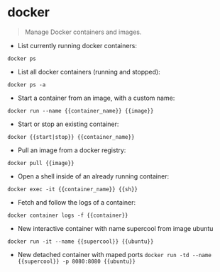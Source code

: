 # docker

> Manage Docker containers and images.

- List currently running docker containers:

`docker ps`

- List all docker containers (running and stopped):

`docker ps -a`

- Start a container from an image, with a custom name:

`docker run --name {{container_name}} {{image}}`

- Start or stop an existing container:

`docker {{start|stop}} {{container_name}}`

- Pull an image from a docker registry:

`docker pull {{image}}`

- Open a shell inside of an already running container:

`docker exec -it {{container_name}} {{sh}}`

- Fetch and follow the logs of a container:

`docker container logs -f {{container}}`

- New interactive container with name supercool from image ubuntu 

`docker run -it --name {{supercool}} {{ubuntu}}`

- New detached container with maped ports
`docker run -td --name {{supercool}} -p 8080:8080 {{ubuntu}}`

